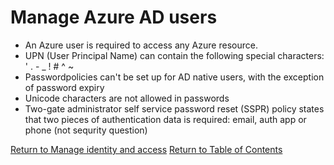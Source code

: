# Manage Azure AD users

* An Azure user is required to access any Azure resource.
* UPN (User Principal Name) can contain the following special characters: ' . - _ ! # ^ ~
* Passwordpolicies can't be set up for AD native users, with the exception of password expiry
* Unicode characters are not allowed in passwords
* Two-gate administrator self service password reset (SSPR) policy states that two pieces of authentication data is required: email, auth app or phone (not sequrity question)

[Return to Manage identity and access](README.md)
[Return to Table of Contents](../README.md)